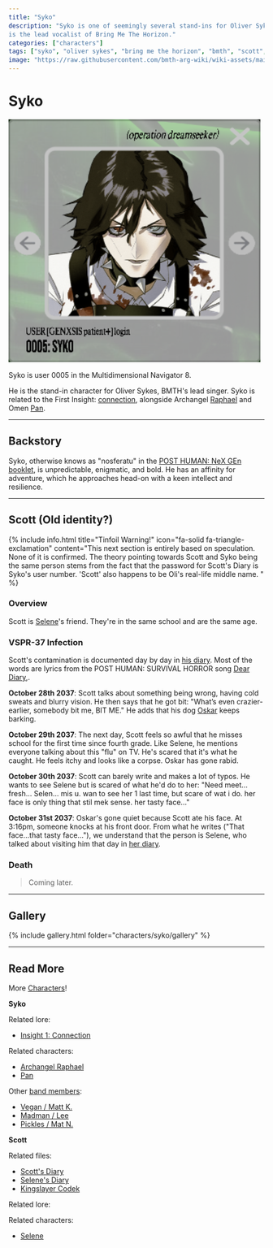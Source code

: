 ```yaml
---
title: "Syko"
description: "Syko is one of seemingly several stand-ins for Oliver Sykes in-universe. Oli, as the fans refer to him, 
is the lead vocalist of Bring Me The Horizon."
categories: ["characters"]
tags: ["syko", "oliver sykes", "bring me the horizon", "bmth", "scott", "oskar", "dear diary"]
image: "https://raw.githubusercontent.com/bmth-arg-wiki/wiki-assets/main/characters/syko/5syko.png"
---
```

# Syko

![Syko Avatar](https://raw.githubusercontent.com/bmth-arg-wiki/wiki-assets/main/characters/syko/5syko.png)

Syko is user 0005 in the Multidimensional Navigator 8.

He is the stand-in character for Oliver Sykes, BMTH's lead singer.
Syko is related to the First Insight: [connection](../lore/insight1-connection), 
alongside Archangel [Raphael](raphael) and Omen [Pan](pan).

***

## Backstory

Syko, otherwise knows as "nosferatu" in the [POST HUMAN: NeX GEn booklet](../lore/booklet), 
is unpredictable, enigmatic, and bold. He has an affinity for adventure,
which he approaches head-on with a keen intellect and resilience. 

***

## Scott (Old identity?) 

{% include info.html 
title="Tinfoil Warning!" 
icon="fa-solid fa-triangle-exclamation"
content="This next section is entirely based on speculation. None of it is confirmed. 
The theory pointing towards Scott and Syko being the same person stems from the fact that the password 
for Scott's Diary is Syko's user number. 'Scott' also happens to be Oli's real-life middle name. " 
%}

### Overview

Scott is [Selene](selene)'s friend.
They're in the same school and are the same age.

### VSPR-37 Infection

Scott's contamination is documented day by day in [his diary](../for-sof/scott_personal_journal).
Most of the words are lyrics from the POST HUMAN: SURVIVAL HORROR song [Dear Diary,](../music/song-dear-diary).

**October 28th 2037**:
Scott talks about something being wrong, having cold sweats and blurry vision.
He then says that he got bit: "What’s even crazier-earlier, somebody bit me, BIT ME." 
He adds that his dog [Oskar](#gallery) keeps barking.

**October 29th 2037**:
The next day, Scott feels so awful that he misses school for the first time since fourth grade.
Like Selene, he mentions everyone talking about this "flu" on TV. 
He's scared that it's what he caught. He feels itchy and looks like a corpse. 
Oskar has gone rabid.

**October 30th 2037**:
Scott can barely write and makes a lot of typos.
He wants to see Selene but is scared of what he'd do to her: 
"Need meet… fresh… Selen… mis u. 
wan to see her 1 last time, but scare of wat i do. 
her face is only thing that stil mek sense. her tasty face…"

**October 31st 2037**:
Oskar's gone quiet because Scott ate his face.
At 3:16pm, someone knocks at his front door.
From what he writes ("That face…that tasty face…"), we understand that the person is Selene,
who talked about visiting him that day in [her diary](../for-sof/selene_personal_journal).

### Death

> Coming later.

***

## Gallery

{% include gallery.html folder="characters/syko/gallery" %}

***

## Read More

More [Characters](characters)!

**Syko**

Related lore:

- [Insight 1: Connection](../lore/insight1-connection)

Related characters:

- [Archangel Raphael](raphael)
- [Pan](pan)

Other [band members](characters#band-members):

- [Vegan / Matt K.](vegan)
- [Madman / Lee](madman)
- [Pickles / Mat N.](pickles)


**Scott**

Related files:

- [Scott's Diary](../for-sof/scott_personal_journal)
- [Selene's Diary](../for-sof/selene_personal_journal)
- [Kingslayer Codek](../for-sof/kingslayercodec)

Related lore:

Related characters:

- [Selene](selene)